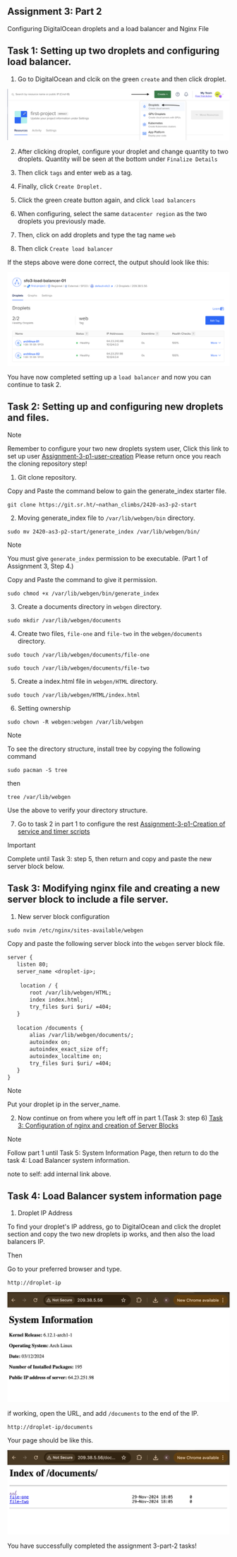 ## Assignment 3: Part 2

Configuring DigitalOcean droplets and a load balancer and Nginx File

## Task 1: Setting up two droplets and configuring load balancer. 

1. Go to DigitalOcean and clcik on the green `create` and then click droplet.

![Droplet](digocean.png) 

2. After clicking droplet, configure your droplet and change quantity to two droplets. Quantity will be seen at the bottom under `Finalize Details`

3. Then click `tags` and enter web as a tag.

4. Finally, click `Create Droplet.`

5. Click the green create button again, and click `load balancers` 

6. When configuring, select the same `datacenter region` as the two droplets you previously made.

7. Then, click on add droplets and type the tag name `web`

8. Then click `Create load balancer`

If the steps above were done correct, the output should look like this:

![Load-Balancer](loadbalancerUP.png)

You have now completed setting up a `load balancer` and now you can continue to task 2.

## Task 2: Setting up and configuring new droplets and files.

>[!NOTE]
Remember to configure your two new droplets system user, Click this link to set up user
[Assignment-3-p1-user-creation](https://github.com/Basra97/2420-Assignment-3?tab=readme-ov-file#task-1-creation-of-system-user)
Please return once you reach the cloning repository step!

1. Git clone repository. 

Copy and Paste the command below to gain the generate_index starter file. 

```
git clone https://git.sr.ht/~nathan_climbs/2420-as3-p2-start
``` 

2. Moving generate_index file to `/var/lib/webgen/bin` directory. 

```
sudo mv 2420-as3-p2-start/generate_index /var/lib/webgen/bin/
```
>[!NOTE]
You must give `generate_index` permission to be executable. (Part 1 of Assignment 3, Step 4.)

Copy and Paste the command to give it permission. 

``` 
sudo chmod +x /var/lib/webgen/bin/generate_index
```

3. Create a documents directory in `webgen` directory.

```
sudo mkdir /var/lib/webgen/documents
``` 
4. Create two files, `file-one` and `file-two` in the `webgen/documents` directory. 

```
sudo touch /var/lib/webgen/documents/file-one 
```

```
sudo touch /var/lib/webgen/documents/file-two
```

5. Create a index.html file in `webgen/HTML` directory.

```
sudo touch /var/lib/webgen/HTML/index.html
```

6. Setting ownership

```
sudo chown -R webgen:webgen /var/lib/webgen
```

>[!NOTE]
To see the directory structure, install tree by copying the following command
``` 
sudo pacman -S tree
```
then

```
tree /var/lib/webgen
```
Use the above to verify your directory structure. 

7. Go to task 2 in part 1 to configure the rest
[Assignment-3-p1-Creation of service and timer scripts](https://github.com/Basra97/2420-Assignment-3?tab=readme-ov-file#task-2-creation-of-service-and-timer-scripts)

>[!IMPORTANT] 
Complete until Task 3: step 5, then return and copy and paste the new server block below.

## Task 3: Modifying nginx file and creating a new server block to include a file server. 

1. New server block configuration 

```
sudo nvim /etc/nginx/sites-available/webgen
```

Copy and paste the following server block into the `webgen` server block file. 

```
server {
   listen 80;
   server_name <droplet-ip>;

    location / {
       root /var/lib/webgen/HTML;
       index index.html;
       try_files $uri $uri/ =404;
   }

   location /documents {
       alias /var/lib/webgen/documents/;
       autoindex on;
       autoindex_exact_size off;
       autoindex_localtime on;
       try_files $uri $uri/ =404;
   }
}
```
>[!NOTE]
Put your droplet ip in the server_name. 

2. Now continue on from where you left off in part 1.(Task 3: step 6)
[Task 3: Configuration of nginx and creation of Server Blocks](https://github.com/Basra97/2420-Assignment-3?tab=readme-ov-file#task-3-configuration-of-nginx-and-creation-of-server-blocks)

>[!NOTE]
Follow part 1 until Task 5: System Information Page, then return to do the task 4: Load Balancer system information. 

note to self: add internal link above.

## Task 4: Load Balancer system information page

1. Droplet IP Address

To find your droplet's IP address, go to DigitalOcean and click the droplet section and copy the two new droplets ip works, and then also the load balancers IP.  

Then

Go to your preferred browser and type.

```
http://droplet-ip
```

![Load-BalanceriP](loadbalancerIP.png)


if working, open the URL, and add `/documents` to the end of the IP.

```
http://droplet-ip/documents
```

Your page should be like this.

![Load-Balancer Document](Loadbalancerdocu.png)

You have successfully completed the assignment 3-part-2 tasks!

